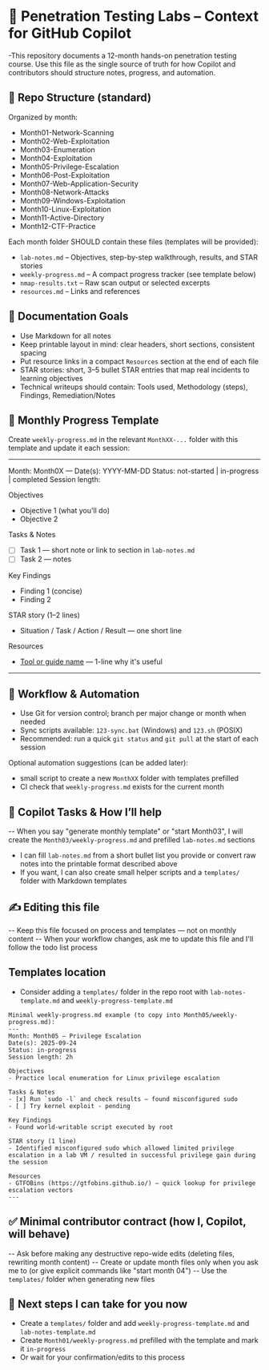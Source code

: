 # 🧠 Penetration Testing Labs – Context for GitHub Copilot

-This repository documents a 12-month hands-on penetration testing course. Use this file as the single source of truth for how Copilot and contributors should structure notes, progress, and automation.

## 📁 Repo Structure (standard)
Organized by month:
- Month01-Network-Scanning
- Month02-Web-Exploitation
- Month03-Enumeration
- Month04-Exploitation
- Month05-Privilege-Escalation
- Month06-Post-Exploitation
- Month07-Web-Application-Security
- Month08-Network-Attacks
- Month09-Windows-Exploitation
- Month10-Linux-Exploitation
- Month11-Active-Directory
- Month12-CTF-Practice

Each month folder SHOULD contain these files (templates will be provided):
- `lab-notes.md` – Objectives, step-by-step walkthrough, results, and STAR stories
- `weekly-progress.md` – A compact progress tracker (see template below)
- `nmap-results.txt` – Raw scan output or selected excerpts
- `resources.md` – Links and references

## 🧪 Documentation Goals
- Use Markdown for all notes
- Keep printable layout in mind: clear headers, short sections, consistent spacing
- Put resource links in a compact `Resources` section at the end of each file
- STAR stories: short, 3–5 bullet STAR entries that map real incidents to learning objectives
- Technical writeups should contain: Tools used, Methodology (steps), Findings, Remediation/Notes

## 🔁 Monthly Progress Template
Create `weekly-progress.md` in the relevant `MonthXX-...` folder with this template and update it each session:

---
Month: Month0X — <short title>
Date(s): YYYY-MM-DD
Status: not-started | in-progress | completed
Session length: <hours>

Objectives
- Objective 1 (what you'll do)
- Objective 2

Tasks & Notes
- [ ] Task 1 — short note or link to section in `lab-notes.md`
- [ ] Task 2 — notes

Key Findings
- Finding 1 (concise)
- Finding 2

STAR story (1–2 lines)
- Situation / Task / Action / Result — one short line

Resources
- [Tool or guide name](link) — 1-line why it's useful

---

## 🔄 Workflow & Automation
- Use Git for version control; branch per major change or month when needed
- Sync scripts available: `123-sync.bat` (Windows) and `123.sh` (POSIX)
- Recommended: run a quick `git status` and `git pull` at the start of each session

Optional automation suggestions (can be added later):
- small script to create a new `MonthXX` folder with templates prefilled
- CI check that `weekly-progress.md` exists for the current month

## 🧠 Copilot Tasks & How I’ll help
-- When you say "generate monthly template" or "start Month03", I will create the `Month03/weekly-progress.md` and prefilled `lab-notes.md` sections
- I can fill `lab-notes.md` from a short bullet list you provide or convert raw notes into the printable format described above
- If you want, I can also create small helper scripts and a `templates/` folder with Markdown templates

## ✍️ Editing this file
-- Keep this file focused on process and templates — not on monthly content
-- When your workflow changes, ask me to update this file and I'll follow the todo list process

## Templates location
- Consider adding a `templates/` folder in the repo root with `lab-notes-template.md` and `weekly-progress-template.md`

```text
Minimal weekly-progress.md example (to copy into Month05/weekly-progress.md):
---
Month: Month05 — Privilege Escalation
Date(s): 2025-09-24
Status: in-progress
Session length: 2h

Objectives
- Practice local enumeration for Linux privilege escalation

Tasks & Notes
- [x] Run `sudo -l` and check results — found misconfigured sudo
- [ ] Try kernel exploit - pending

Key Findings
- Found world-writable script executed by root

STAR story (1 line)
- Identified misconfigured sudo which allowed limited privilege escalation in a lab VM / resulted in successful privilege gain during the session

Resources
- GTFOBins (https://gtfobins.github.io/) — quick lookup for privilege escalation vectors
---
```

## ✅ Minimal contributor contract (how I, Copilot, will behave)
-- Ask before making any destructive repo-wide edits (deleting files, rewriting month content)
-- Create or update month files only when you ask me to (or give explicit commands like "start month 04")
-- Use the `templates/` folder when generating new files

## 📌 Next steps I can take for you now
- Create a `templates/` folder and add `weekly-progress-template.md` and `lab-notes-template.md`
- Create `Month01/weekly-progress.md` prefilled with the template and mark it `in-progress`
- Or wait for your confirmation/edits to this process
